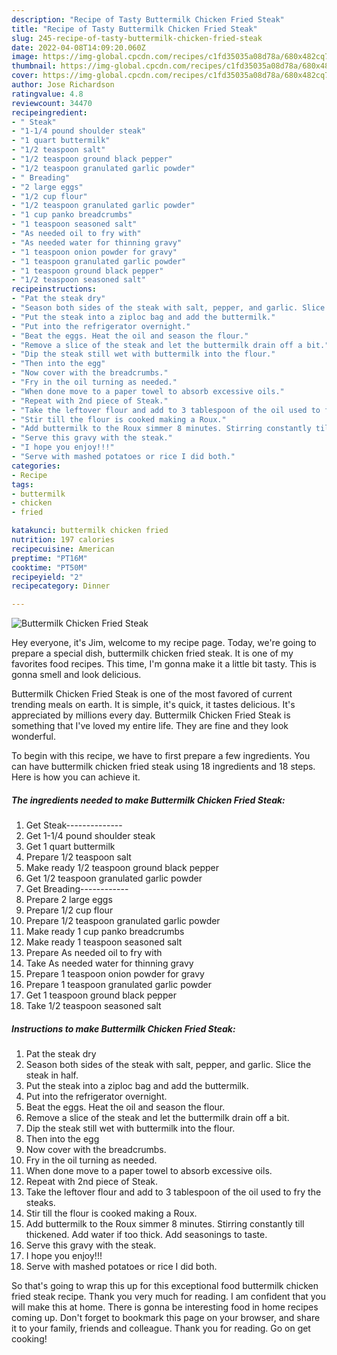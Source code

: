 ```yaml
---
description: "Recipe of Tasty Buttermilk Chicken Fried Steak"
title: "Recipe of Tasty Buttermilk Chicken Fried Steak"
slug: 245-recipe-of-tasty-buttermilk-chicken-fried-steak
date: 2022-04-08T14:09:20.060Z
image: https://img-global.cpcdn.com/recipes/c1fd35035a08d78a/680x482cq70/buttermilk-chicken-fried-steak-recipe-main-photo.jpg
thumbnail: https://img-global.cpcdn.com/recipes/c1fd35035a08d78a/680x482cq70/buttermilk-chicken-fried-steak-recipe-main-photo.jpg
cover: https://img-global.cpcdn.com/recipes/c1fd35035a08d78a/680x482cq70/buttermilk-chicken-fried-steak-recipe-main-photo.jpg
author: Jose Richardson
ratingvalue: 4.8
reviewcount: 34470
recipeingredient:
- " Steak"
- "1-1/4 pound shoulder steak"
- "1 quart buttermilk"
- "1/2 teaspoon salt"
- "1/2 teaspoon ground black pepper"
- "1/2 teaspoon granulated garlic powder"
- " Breading"
- "2 large eggs"
- "1/2 cup flour"
- "1/2 teaspoon granulated garlic powder"
- "1 cup panko breadcrumbs"
- "1 teaspoon seasoned salt"
- "As needed oil to fry with"
- "As needed water for thinning gravy"
- "1 teaspoon onion powder for gravy"
- "1 teaspoon granulated garlic powder"
- "1 teaspoon ground black pepper"
- "1/2 teaspoon seasoned salt"
recipeinstructions:
- "Pat the steak dry"
- "Season both sides of the steak with salt, pepper, and garlic. Slice the steak in half."
- "Put the steak into a ziploc bag and add the buttermilk."
- "Put into the refrigerator overnight."
- "Beat the eggs. Heat the oil and season the flour."
- "Remove a slice of the steak and let the buttermilk drain off a bit."
- "Dip the steak still wet with buttermilk into the flour."
- "Then into the egg"
- "Now cover with the breadcrumbs."
- "Fry in the oil turning as needed."
- "When done move to a paper towel to absorb excessive oils."
- "Repeat with 2nd piece of Steak."
- "Take the leftover flour and add to 3 tablespoon of the oil used to fry the steaks."
- "Stir till the flour is cooked making a Roux."
- "Add buttermilk to the Roux simmer 8 minutes. Stirring constantly till thickened. Add water if too thick. Add seasonings to taste."
- "Serve this gravy with the steak."
- "I hope you enjoy!!!"
- "Serve with mashed potatoes or rice I did both."
categories:
- Recipe
tags:
- buttermilk
- chicken
- fried

katakunci: buttermilk chicken fried 
nutrition: 197 calories
recipecuisine: American
preptime: "PT16M"
cooktime: "PT50M"
recipeyield: "2"
recipecategory: Dinner

---
```



![Buttermilk Chicken Fried Steak](https://img-global.cpcdn.com/recipes/c1fd35035a08d78a/680x482cq70/buttermilk-chicken-fried-steak-recipe-main-photo.jpg)

Hey everyone, it's Jim, welcome to my recipe page. Today, we're going to prepare a special dish, buttermilk chicken fried steak. It is one of my favorites food recipes. This time, I'm gonna make it a little bit tasty. This is gonna smell and look delicious.

Buttermilk Chicken Fried Steak is one of the most favored of current trending meals on earth. It is simple, it's quick, it tastes delicious. It's appreciated by millions every day. Buttermilk Chicken Fried Steak is something that I've loved my entire life. They are fine and they look wonderful.




To begin with this recipe, we have to first prepare a few ingredients. You can have buttermilk chicken fried steak using 18 ingredients and 18 steps. Here is how you can achieve it.

<!--inarticleads1-->

##### The ingredients needed to make Buttermilk Chicken Fried Steak:

1. Get  Steak--------------
1. Get 1-1/4 pound shoulder steak
1. Get 1 quart buttermilk
1. Prepare 1/2 teaspoon salt
1. Make ready 1/2 teaspoon ground black pepper
1. Get 1/2 teaspoon granulated garlic powder
1. Get  Breading------------
1. Prepare 2 large eggs
1. Prepare 1/2 cup flour
1. Prepare 1/2 teaspoon granulated garlic powder
1. Make ready 1 cup panko breadcrumbs
1. Make ready 1 teaspoon seasoned salt
1. Prepare As needed oil to fry with
1. Take As needed water for thinning gravy
1. Prepare 1 teaspoon onion powder for gravy
1. Prepare 1 teaspoon granulated garlic powder
1. Get 1 teaspoon ground black pepper
1. Take 1/2 teaspoon seasoned salt




<!--inarticleads2-->

##### Instructions to make Buttermilk Chicken Fried Steak:

1. Pat the steak dry
1. Season both sides of the steak with salt, pepper, and garlic. Slice the steak in half.
1. Put the steak into a ziploc bag and add the buttermilk.
1. Put into the refrigerator overnight.
1. Beat the eggs. Heat the oil and season the flour.
1. Remove a slice of the steak and let the buttermilk drain off a bit.
1. Dip the steak still wet with buttermilk into the flour.
1. Then into the egg
1. Now cover with the breadcrumbs.
1. Fry in the oil turning as needed.
1. When done move to a paper towel to absorb excessive oils.
1. Repeat with 2nd piece of Steak.
1. Take the leftover flour and add to 3 tablespoon of the oil used to fry the steaks.
1. Stir till the flour is cooked making a Roux.
1. Add buttermilk to the Roux simmer 8 minutes. Stirring constantly till thickened. Add water if too thick. Add seasonings to taste.
1. Serve this gravy with the steak.
1. I hope you enjoy!!!
1. Serve with mashed potatoes or rice I did both.




So that's going to wrap this up for this exceptional food buttermilk chicken fried steak recipe. Thank you very much for reading. I am confident that you will make this at home. There is gonna be interesting food in home recipes coming up. Don't forget to bookmark this page on your browser, and share it to your family, friends and colleague. Thank you for reading. Go on get cooking!
